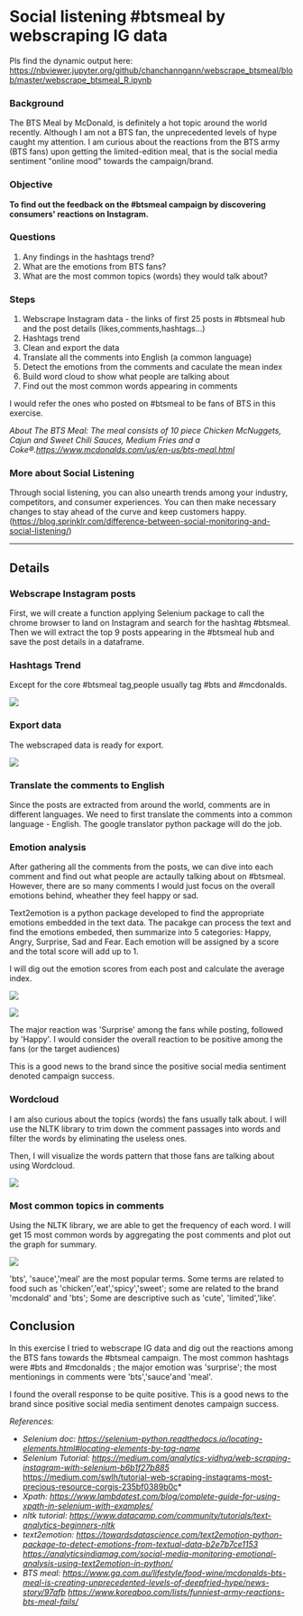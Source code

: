 # Social listening #btsmeal by webscraping IG data

Pls find the dynamic output here: https://nbviewer.jupyter.org/github/chanchanngann/webscrape_btsmeal/blob/master/webscrape_btsmeal_R.ipynb

### Background
The BTS Meal by McDonald, is definitely a hot topic around the world recently. Although I am not a BTS fan, the unprecedented levels of hype caught my attention. I am curious about the reactions from the BTS army (BTS fans) upon getting the limited-edition meal, that is the social media sentiment "online mood" towards the campaign/brand.

### Objective
__To find out the feedback on the #btsmeal campaign by discovering consumers' reactions on Instagram.__


### Questions
1. Any findings in the hashtags trend?
2. What are the emotions from BTS fans?
3. What are the most common topics (words) they would talk about?

### Steps
1. Webscrape Instagram data - the links of first 25 posts in #btsmeal hub and the post details (likes,comments,hashtags...)
2. Hashtags trend
3. Clean and export the data
4. Translate all the comments into English (a common language)
5. Detect the emotions from the comments and caculate the mean index
6. Build word cloud to show what people are talking about
7. Find out the most common words appearing in comments

I would refer the ones who posted on #btsmeal to be fans of BTS in this exercise.

*About The BTS Meal: The meal consists of 10 piece Chicken McNuggets, Cajun and Sweet Chili Sauces, Medium Fries and a Coke®.https://www.mcdonalds.com/us/en-us/bts-meal.html*

### More about Social Listening

Through social listening, you can also unearth trends among your industry, competitors, and consumer experiences. You can then make necessary changes to stay ahead of the curve and keep customers happy. (https://blog.sprinklr.com/difference-between-social-monitoring-and-social-listening/)

***
## Details

### Webscrape Instagram posts

First, we will create a function applying Selenium package to call the chrome browser to land on Instagram and search for the hashtag #btsmeal. Then we will extract the top 9 posts appearing in the #btsmeal hub and save the post details in a dataframe.

### Hashtags Trend

Except for the core #btsmeal tag,people usually tag #bts and #mcdonalds.

![](https://github.com/chanchanngann/webscrape_btsmeal/blob/master/images/01_hashtags.png)

### Export data

The webscraped data is ready for export.

![](https://github.com/chanchanngann/webscrape_btsmeal/blob/master/images/02_data.PNG)

### Translate the comments to English

Since the posts are extracted from around the world, comments are in different languages. We need to first translate the comments into a common language - English.
The google translator python package will do the job.

### Emotion analysis

After gathering all the comments from the posts, we can dive into each comment and find out what people are actaully talking about on #btsmeal. However, there are so many comments I would just focus on the overall emotions behind, wheather they feel happy or sad.

Text2emotion is a python package developed to find the appropriate emotions embedded in the text data. The pacakge can process the text and find the emotions embeded, then summarize into 5 categories: Happy, Angry, Surprise, Sad and Fear. Each emotion will be assigned by a score and the total score will add up to 1.

I will dig out the emotion scores from each post and calculate the average index.

![](https://github.com/chanchanngann/webscrape_btsmeal/blob/master/images/03_emotions.PNG)

![](https://github.com/chanchanngann/webscrape_btsmeal/blob/master/images/04_emotions_radar.png)

The major reaction was 'Surprise' among the fans while posting, followed by 'Happy'. I would consider the overall reaction to be positive among the fans (or the target audiences)

This is a good news to the brand since the positive social media sentiment denoted campaign success.

### Wordcloud

I am also curious about the topics (words) the fans usually talk about. I will use the NLTK library to trim down the comment passages into words and filter the words by eliminating the useless ones.

Then, I will visualize the words pattern that those fans are talking about using Wordcloud.

![](https://github.com/chanchanngann/webscrape_btsmeal/blob/master/images/05_wordcloud.png)

### Most common topics in comments

Using the NLTK library, we are able to get the frequency of each word. I will get 15 most common words by aggregating the post comments and plot out the graph for summary.

![](https://github.com/chanchanngann/webscrape_btsmeal/blob/master/images/06_mostcommonwords.png)

'bts', 'sauce','meal' are the most popular terms. Some terms are related to food such as 'chicken','eat','spicy','sweet'; some are related to the brand 'mcdonald' and 'bts'; Some are descriptive such as 'cute', 'limited','like'.

## Conclusion

In this exercise I tried to webscrape IG data and dig out the reactions among the BTS fans towards the #btsmeal campaign. The most common hashtags were #bts and #mcdonalds ; the major emotion was 'surprise'; the most mentionings in comments were 'bts','sauce'and 'meal'.

I found the overall response to be quite positive. This is a good news to the brand since positive social media sentiment denotes campaign success.

*References:*


- *Selenium doc: https://selenium-python.readthedocs.io/locating-elements.html#locating-elements-by-tag-name*
- *Selenium Tutorial: https://medium.com/analytics-vidhya/web-scraping-instagram-with-selenium-b6b1f27b885*
https://medium.com/swlh/tutorial-web-scraping-instagrams-most-precious-resource-corgis-235bf0389b0c*
- *Xpath: https://www.lambdatest.com/blog/complete-guide-for-using-xpath-in-selenium-with-examples/*
- *nltk tutorial: https://www.datacamp.com/community/tutorials/text-analytics-beginners-nltk*
- *text2emotion: https://towardsdatascience.com/text2emotion-python-package-to-detect-emotions-from-textual-data-b2e7b7ce1153*
*https://analyticsindiamag.com/social-media-monitoring-emotional-analysis-using-text2emotion-in-python/*
- *BTS meal: https://www.gq.com.au/lifestyle/food-wine/mcdonalds-bts-meal-is-creating-unprecedented-levels-of-deepfried-hype/news-story/97afb*
*https://www.koreaboo.com/lists/funniest-army-reactions-bts-meal-fails/*


